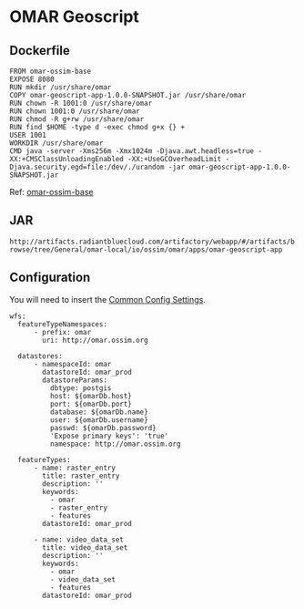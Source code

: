 # OMAR Geoscript

## Dockerfile
```
FROM omar-ossim-base
EXPOSE 8080
RUN mkdir /usr/share/omar
COPY omar-geoscript-app-1.0.0-SNAPSHOT.jar /usr/share/omar
RUN chown -R 1001:0 /usr/share/omar
RUN chown 1001:0 /usr/share/omar
RUN chmod -R g+rw /usr/share/omar
RUN find $HOME -type d -exec chmod g+x {} +
USER 1001
WORKDIR /usr/share/omar
CMD java -server -Xms256m -Xmx1024m -Djava.awt.headless=true -XX:+CMSClassUnloadingEnabled -XX:+UseGCOverheadLimit -Djava.security.egd=file:/dev/./urandom -jar omar-geoscript-app-1.0.0-SNAPSHOT.jar
```
Ref: [omar-ossim-base](../../../omar-ossim-base/docs/install-guide/omar-ossim-base/)

## JAR
`http://artifacts.radiantbluecloud.com/artifactory/webapp/#/artifacts/browse/tree/General/omar-local/io/ossim/omar/apps/omar-geoscript-app`

## Configuration
You will need to insert the [Common Config Settings](../../../omar-common/docs/install-guide/omar-common/#common-config-settings).

```
wfs:
  featureTypeNamespaces:
      - prefix: omar
        uri: http://omar.ossim.org

  datastores:
      - namespaceId: omar
        datastoreId: omar_prod
        datastoreParams:
          dbtype: postgis
          host: ${omarDb.host}
          port: ${omarDb.port}
          database: ${omarDb.name}
          user: ${omarDb.username}
          passwd: ${omarDb.password}
          'Expose primary keys': 'true'
          namespace: http://omar.ossim.org

  featureTypes:
      - name: raster_entry
        title: raster_entry
        description: ''
        keywords:
          - omar
          - raster_entry
          - features
        datastoreId: omar_prod

      - name: video_data_set
        title: video_data_set
        description: ''
        keywords:
          - omar
          - video_data_set
          - features
        datastoreId: omar_prod

```
